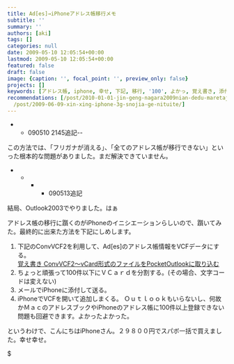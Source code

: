 ```yaml
---
title: Ad[es]→iPhoneアドレス帳移行メモ
subtitle: ''
summary: ''
authors: [aki]
tags: []
categories: null
date: 2009-05-10 12:05:54+00:00
lastmod: 2009-05-10 12:05:54+00:00
featured: false
draft: false
image: {caption: '', focal_point: '', preview_only: false}
projects: []
keywords: [アドレス帳, iphone, 幸せ, 下記, 移行, '100', よかっ, 覚え書き, 添付, フリガナ]
recommendations: [/post/2010-01-01-jin-geng-nagara2009nian-dedu-maretaji-shi/, /post/2009-05-18-iphonetono1zhou-jian/,
  /post/2009-06-09-xin-xing-iphone-3g-snojia-ge-nituite/]
---
```

- 
  - 090510 2145追記--

この方法では、「フリガナが消える」、「全てのアドレス帳が移行できない」といった根本的な問題がありました。まだ解決できていません。

- 
  - 
    - 
      - 090513追記

結局、Outlook2003でやりました。はぁ

アドレス帳の移行に躓くのがiPhoneのイニシエーションらしいので、躓いてみた。最終的に出来た方法を下記にしめします。

1. 下記のConvVCF2を利用して、Ad[es]のアドレス帳情報をVCFデータにする。[  
覚え書き ConvVCF2〜vCard形式のファイルをPocketOutlookに取り込む](http://sia.blog4.fc2.com/blog-entry-399.html)
2. ちょっと頑張って100件以下にＶＣａｒｄを分割する。(その場合、文字コードは変えない)
3. メールでiPhoneに添付して送る。
4. iPhoneでVCFを開いて追加しまくる。
Ｏｕｔｌｏｏｋもいらないし、何故かＭａｃのアドレスブックやiPhoneのアドレス帳に100件以上登録できない問題も回避できます。よかったよかった。

というわけで、こんにちはiPhoneさん。２９８００円でスパボ一括で買えました。幸せ幸せ。

$

